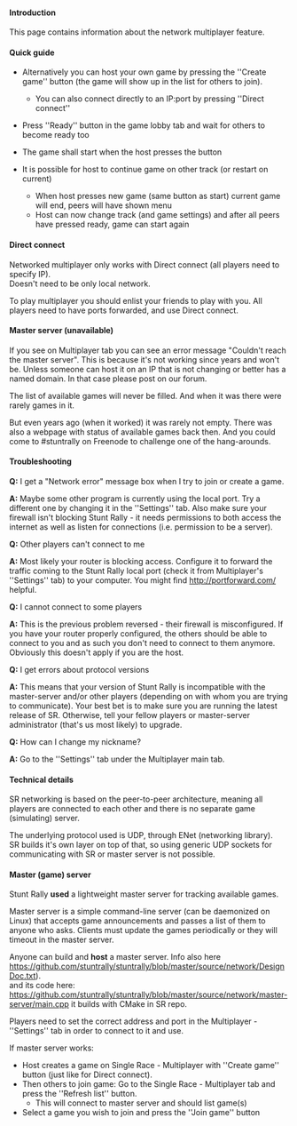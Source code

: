 #### Introduction ####

This page contains information about the network multiplayer feature.

#### Quick guide ####

  - Alternatively you can host your own game by pressing the ''Create game'' button (the game will show up in the list for others to join).
    * You can also connect directly to an IP:port by pressing ''Direct connect''
  - Press ''Ready'' button in the game lobby tab and wait for others to become ready too
  - The game shall start when the host presses the button

  - It is possible for host to continue game on other track (or restart on current)
    * When host presses new game (same button as start) current game will end, peers will have shown menu
    * Host can now change track (and game settings) and after all peers have pressed ready, game can start again

  
#### Direct connect ####

Networked multiplayer only works with Direct connect (all players need to specify IP).  
Doesn't need to be only local network.

To play multiplayer you should enlist your friends to play with you. All players need to have ports forwarded, and use Direct connect.


#### Master server (unavailable) ####

If you see on Multiplayer tab you can see an error message "Couldn't reach the master server". This is because it's not working since years and won't be.
Unless someone can host it on an IP that is not changing or better has a named domain. In that case please post on our forum.

The list of available games will never be filled. And when it was there were rarely games in it.

But even years ago (when it worked) it was rarely not empty. There was also a webpage with status of available games back then. And you could come to #stuntrally on Freenode to challenge one of the hang-arounds.

   
#### Troubleshooting ####

**Q:** I get a "Network error" message box when I try to join or create a game.

**A:** Maybe some other program is currently using the local port. Try a different one by changing it in the ''Settings'' tab. Also make sure your firewall isn't blocking Stunt Rally - it needs permissions to both access the internet as well as listen for connections (i.e. permission to be a server).

   
**Q:** Other players can't connect to me

**A:** Most likely your router is blocking access. Configure it to forward the traffic coming to the Stunt Rally local port (check it from Multiplayer's ''Settings'' tab) to your computer. You might find http://portforward.com/ helpful.

   
**Q:** I cannot connect to some players

**A:** This is the previous problem reversed - their firewall is misconfigured. If you have your router properly configured, the others should be able to connect to you and as such you don't need to connect to them anymore. Obviously this doesn't apply if you are the host.

   
**Q:** I get errors about protocol versions

**A:** This means that your version of Stunt Rally is incompatible with the master-server and/or other players (depending on with whom you are trying to communicate). Your best bet is to make sure you are running the latest release of SR. Otherwise, tell your fellow players or master-server administrator (that's us most likely) to upgrade.

   
**Q:** How can I change my nickname?

**A:** Go to the ''Settings'' tab under the Multiplayer main tab.

   
#### Technical details ####
SR networking is based on the peer-to-peer architecture, meaning all players are connected to each other and there is no separate game (simulating) server.

The underlying protocol used is UDP, through ENet (networking library).  
SR builds it's own layer on top of that, so using generic UDP sockets for communicating with SR or master server is not possible.

#### Master (game) server ####
Stunt Rally **used** a lightweight master server for tracking available games.

Master server is a simple command-line server (can be daemonized on Linux) that accepts game announcements and passes a list of them to anyone who asks. Clients must update the games periodically or they will timeout in the master server.

Anyone can build and **host** a master server.
Info also here https://github.com/stuntrally/stuntrally/blob/master/source/network/DesignDoc.txt).  
and its code here: https://github.com/stuntrally/stuntrally/blob/master/source/network/master-server/main.cpp
it builds with CMake in SR repo.

Players need to set the correct address and port in the Multiplayer - ''Settings'' tab in order to connect to it and use.

If master server works:
  - Host creates a game on Single Race - Multiplayer with ''Create game'' button (just like for Direct connect).
  - Then others to join game: Go to the Single Race - Multiplayer tab and press the ''Refresh list'' button.
    * This will connect to master server and should list game(s)
  - Select a game you wish to join and press the ''Join game'' button

